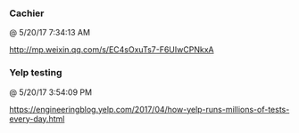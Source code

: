 ﻿

### Cachier
@ 5/20/17 7:34:13 AM

http://mp.weixin.qq.com/s/EC4sOxuTs7-F6UIwCPNkxA



### Yelp testing
@ 5/20/17 3:54:09 PM

https://engineeringblog.yelp.com/2017/04/how-yelp-runs-millions-of-tests-every-day.html

